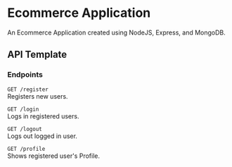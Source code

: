 # Ecommerce Application

An Ecommerce Application created using NodeJS, Express, and MongoDB.

## API Template

### Endpoints
``` GET /register ```  
Registers new users.

``` GET /login ```   
Logs in registered users.

``` GET /logout ```   
Logs out logged in user.

``` GET /profile ```   
Shows registered user's Profile.